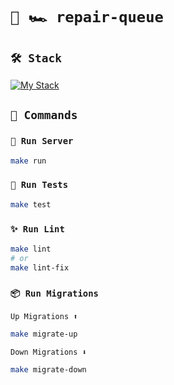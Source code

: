# `🏁 🏎️ repair-queue`

## `🛠️ Stack`

[![My Stack](https://skillicons.dev/icons?i=go,mysql)](https://skillicons.dev)

## `📜 Commands`

### `🚀 Run Server`

```bash
make run
```

### `🔬 Run Tests`

```bash
make test
```

### `✨ Run Lint`

```bash
make lint
# or
make lint-fix
```

### `📦 Run Migrations`

`Up Migrations ⬆️`

```bash
make migrate-up
```

`Down Migrations ⬇️`

```bash
make migrate-down
```
